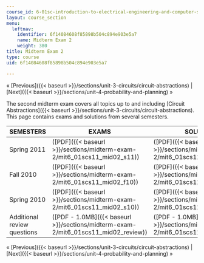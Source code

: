 ```yaml
---
course_id: 6-01sc-introduction-to-electrical-engineering-and-computer-science-i-spring-2011
layout: course_section
menu:
  leftnav:
    identifier: 6f14084608f85898b504c894e903e5a7
    name: Midterm Exam 2
    weight: 380
title: Midterm Exam 2
type: course
uid: 6f14084608f85898b504c894e903e5a7

---
```


« [Previous]({{< baseurl >}}/sections/unit-3-circuits/circuit-abstractions) | [Next]({{< baseurl >}}/sections/unit-4-probability-and-planning) »

The second midterm exam covers all topics up to and including [Circuit Abstractions]({{< baseurl >}}/sections/unit-3-circuits/circuit-abstractions). This page contains exams and solutions from several semesters.

| SEMESTERS | EXAMS | SOLUTIONS |
| --- | --- | --- |
| Spring 2011 | ([PDF]({{< baseurl >}}/sections/midterm-exam-2/mit6_01scs11_mid02_s11)) | ([PDF]({{< baseurl >}}/sections/midterm-exam-2/mit6_01scs11_mid02_s11_sol)) |
| Fall 2010 | ([PDF]({{< baseurl >}}/sections/midterm-exam-2/mit6_01scs11_mid02_f10)) | ([PDF]({{< baseurl >}}/sections/midterm-exam-2/mit6_01scs11_mid02_f10_sol)) |
| Spring 2010 | ([PDF]({{< baseurl >}}/sections/midterm-exam-2/mit6_01scs11_mid02_s10)) | ([PDF]({{< baseurl >}}/sections/midterm-exam-2/mit6_01scs11_mid02_s10_sol)) |
| Additional review questions | ([PDF - 1.0MB]({{< baseurl >}}/sections/midterm-exam-2/mit6_01scs11_mid02_review)) | ([PDF - 1.0MB]({{< baseurl >}}/sections/midterm-exam-2/mit6_01scs11_mid02_rev_sol)) 

« [Previous]({{< baseurl >}}/sections/unit-3-circuits/circuit-abstractions) | [Next]({{< baseurl >}}/sections/unit-4-probability-and-planning) »